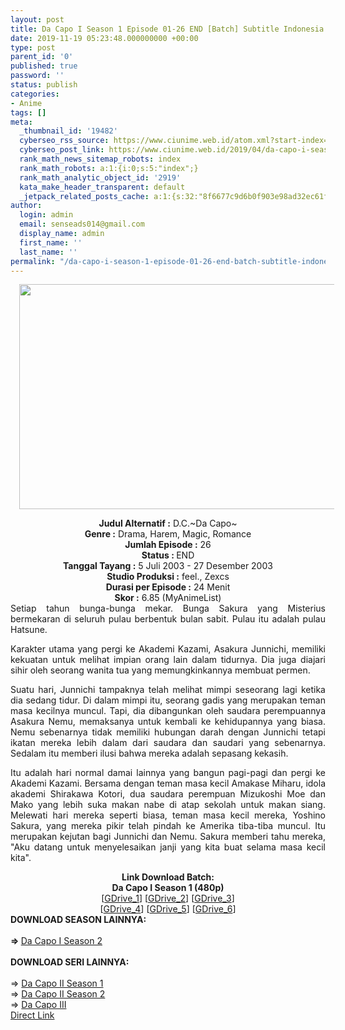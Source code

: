 ```yaml
---
layout: post
title: Da Capo I Season 1 Episode 01-26 END [Batch] Subtitle Indonesia
date: 2019-11-19 05:23:48.000000000 +00:00
type: post
parent_id: '0'
published: true
password: ''
status: publish
categories:
- Anime
tags: []
meta:
  _thumbnail_id: '19482'
  cyberseo_rss_source: https://www.ciunime.web.id/atom.xml?start-index=2401&max-results=150
  cyberseo_post_link: https://www.ciunime.web.id/2019/04/da-capo-i-season-1-episode-01-26-end.html
  rank_math_news_sitemap_robots: index
  rank_math_robots: a:1:{i:0;s:5:"index";}
  rank_math_analytic_object_id: '2919'
  kata_make_header_transparent: default
  _jetpack_related_posts_cache: a:1:{s:32:"8f6677c9d6b0f903e98ad32ec61f8deb";a:2:{s:7:"expires";i:1650694715;s:7:"payload";a:0:{}}}
author:
  login: admin
  email: senseads014@gmail.com
  display_name: admin
  first_name: ''
  last_name: ''
permalink: "/da-capo-i-season-1-episode-01-26-end-batch-subtitle-indonesia/"
---
```

<div class="separator" style="clear: both; text-align: center;"><a href="https://3.bp.blogspot.com/-V616OYBWOZU/XK4DZQq89GI/AAAAAAAAOp4/mReVKTF1iMEdEoEh_aUTfoXY9VWLS5hawCLcBGAs/s1600/Da%2BCapo%2BI%2BSeason%2B1.jpg" imageanchor="1" style="margin-left: 1em; margin-right: 1em;"><img border="0" data-original-height="720" data-original-width="1280" height="360" src="{{ site.baseurl }}/assets/2019/11/Da%2BCapo%2BI%2BSeason%2B1.jpg" width="640" /></a></div>
<div class="separator" style="clear: both; text-align: center;"></div>
<p>
<div style="text-align: center;"><b>Judul</b><b><b> Alternatif</b> :</b> D.C.~Da Capo~ </div>
<div style="text-align: center;"><b><b>Genre :</b></b> Drama, Harem, Magic, Romance</div>
<div style="text-align: center;"><b>Jumlah Episode :</b> 26<br /><b>Status :&nbsp;</b>END<br /><b>Tanggal Tayang :</b> 5 Juli 2003 - 27 Desember 2003<br /><b>Studio Produksi :</b> feel., Zexcs<br /><b>Durasi per Episode :</b> 24 Menit</div>
<div style="text-align: center;"><b>Skor :</b> 6.85 (MyAnimeList)</div>
<div style="text-align: center;"></div>
<div style="text-align: justify;">Setiap tahun bunga-bunga mekar. Bunga Sakura yang Misterius bermekaran di seluruh pulau berbentuk bulan sabit. Pulau itu adalah pulau Hatsune.</p>
<p>Karakter utama yang pergi ke Akademi Kazami, Asakura Junnichi, memiliki kekuatan untuk melihat impian orang lain dalam tidurnya. Dia juga diajari sihir oleh seorang wanita tua yang memungkinkannya membuat permen.</p>
<p>Suatu hari, Junnichi tampaknya telah melihat mimpi seseorang lagi ketika dia sedang tidur. Di dalam mimpi itu, seorang gadis yang merupakan teman masa kecilnya muncul. Tapi, dia dibangunkan oleh saudara perempuannya Asakura Nemu, memaksanya untuk kembali ke kehidupannya yang biasa. Nemu sebenarnya tidak memiliki hubungan darah dengan Junnichi tetapi ikatan mereka lebih dalam dari saudara dan saudari yang sebenarnya. Sedalam itu memberi ilusi bahwa mereka adalah sepasang kekasih.</p>
<p>Itu adalah hari normal damai lainnya yang bangun pagi-pagi dan pergi ke Akademi Kazami. Bersama dengan teman masa kecil Amakase Miharu, idola akademi Shirakawa Kotori, dua saudara perempuan Mizukoshi Moe dan Mako yang lebih suka makan nabe di atap sekolah untuk makan siang. Melewati hari mereka seperti biasa, teman masa kecil mereka, Yoshino Sakura, yang mereka pikir telah pindah ke Amerika tiba-tiba muncul. Itu merupakan kejutan bagi Junnichi dan Nemu. Sakura memberi tahu mereka, "Aku datang untuk menyelesaikan janji yang kita buat selama masa kecil kita".</p></div>
<div style="text-align: justify;"></div>
<div style="text-align: justify;"></div>
<div style="text-align: center;"><b>Link Download Batch:</b></div>
<div style="text-align: center;"><b>Da Capo I Season 1 (480p)</b></div>
<div style="text-align: center;">[<a href="https://drive.google.com/uc?id=1VDtoFK_wSKg3-UJVkMfNa7LXm5AqZMex" target="_blank" rel="noopener">GDrive_1</a>] [<a href="https://drive.google.com/uc?id=1j94zcdAkQ-2PT_V0T391snLBKk0qFsEf" target="_blank" rel="noopener">GDrive_2</a>] [<a href="https://drive.google.com/uc?id=10kwJlBSFlTAaozTWVsMtCunynpwUu-J6" target="_blank" rel="noopener">GDrive_3</a>]<br />[<a href="https://drive.google.com/uc?id=103eV8GZ1xwBMCXlBJYpmmQNt9z6nndxc" target="_blank" rel="noopener">GDrive_4</a>] [<a href="https://drive.google.com/uc?id=15XQyYXBFrBrSrLTmfAc0a_e7kZBuLgAl" target="_blank" rel="noopener">GDrive_5</a>] [<a href="https://drive.google.com/uc?id=1S5omgV7kBHO-kYYIGe0TqK3VBOKgSPJE" target="_blank" rel="noopener">GDrive_6</a>]
<div style="text-align: left;"></div>
<div style="text-align: left;"></div>
<div style="text-align: left;"><b>DOWNLOAD SEASON LAINNYA:</b></div>
<div style="text-align: left;"><b><br /></b></div>
<div style="text-align: left;"><b>=&gt;&nbsp;</b><span style="text-align: center;"><a href="https://www.ciunime.web.id/2019/04/da-capo-i-season-2-episode-01-26-end.html" target="_blank" rel="noopener">Da Capo I Season 2</a></span></div>
<div style="text-align: left;"><b><br /></b></div>
<div style="text-align: left;"><b>DOWNLOAD SERI LAINNYA:</b></div>
<div style="text-align: left;"><b><br /></b></div>
<div style="text-align: left;">=&gt;&nbsp;<span style="text-align: center;"><a href="https://www.ciunime.web.id/2019/04/da-capo-ii-season-1-episode-01-13-end.html" target="_blank" rel="noopener">Da Capo II Season 1</a></span></div>
<div style="text-align: left;">=&gt;&nbsp;<a href="https://www.ciunime.web.id/2019/04/da-capo-ii-season-2-episode-01-13-end.html" target="_blank" rel="noopener">Da Capo II Season 2</a></div>
<div style="text-align: left;">=&gt;&nbsp;<a href="https://www.ciunime.web.id/2019/04/da-capo-iii-episode-01-13-end-batch.html" target="_blank" rel="noopener">Da Capo III</a></div>
<div style="text-align: left;"></div>
</div>
<link rel="stylesheet" href="https://cdnjs.cloudflare.com/ajax/libs/font-awesome/4.7.0/css/font-awesome.min.css" />
<div class="divbtn"> <a href="https://handymansurrender.com/fihup8buzv?key=94550f7ce39444073321dde3b8782f97" class="btn"><i class="fa fa-download"></i> Direct Link</a> </div>
